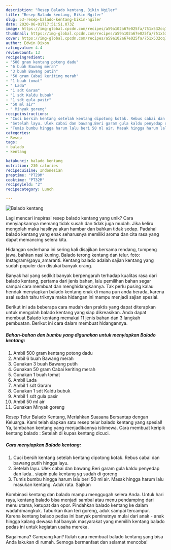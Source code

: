 ```yaml
---
description: "Resep Balado kentang, Bikin Ngiler"
title: "Resep Balado kentang, Bikin Ngiler"
slug: 53-resep-balado-kentang-bikin-ngiler
date: 2020-06-01T17:51:51.073Z
image: https://img-global.cpcdn.com/recipes/a59a102a67e025fa/751x532cq70/balado-kentang-foto-resep-utama.jpg
thumbnail: https://img-global.cpcdn.com/recipes/a59a102a67e025fa/751x532cq70/balado-kentang-foto-resep-utama.jpg
cover: https://img-global.cpcdn.com/recipes/a59a102a67e025fa/751x532cq70/balado-kentang-foto-resep-utama.jpg
author: Edwin Dixon
ratingvalue: 4.4
reviewcount: 13
recipeingredient:
- "500 gram kentang potong dadu"
- "6 buah Bawang merah"
- "3 buah Bawang putih"
- "50 gram Cabai keriting merah"
- "1 buah tomat"
- " Lada"
- "1 sdt Garam"
- "1 sdt Kaldu bubuk"
- "1 sdt gula pasir"
- "50 ml air"
- " Minyak goreng"
recipeinstructions:
- "Cuci bersih kentang setelah kentang dipotong kotak. Rebus cabai dan bawang putih hingga layu."
- "Setelah layu. Ulek cabai dan bawang.Beri garam gula kaldu penyedap dan lada.. siapin pula kentang yg sudah di goreng"
- "Tumis bumbu hingga harum lalu beri 50 ml air. Masak hingga harum lalu masukan kentang. Aduk rata. Sajikan"
categories:
- Resep
tags:
- balado
- kentang

katakunci: balado kentang 
nutrition: 230 calories
recipecuisine: Indonesian
preptime: "PT29M"
cooktime: "PT32M"
recipeyield: "2"
recipecategory: Lunch

---
```



![Balado kentang](https://img-global.cpcdn.com/recipes/a59a102a67e025fa/751x532cq70/balado-kentang-foto-resep-utama.jpg)

Lagi mencari inspirasi resep balado kentang yang unik? Cara menyiapkannya memang tidak susah dan tidak juga mudah. Jika keliru mengolah maka hasilnya akan hambar dan bahkan tidak sedap. Padahal balado kentang yang enak seharusnya memiliki aroma dan cita rasa yang dapat memancing selera kita.

Hidangan sederhana ini sering kali disajikan bersama rendang, tumpeng jawa, bahkan nasi kuning. Balado terong kentang dan telur. foto: Instagram/@ayu_amaranti. Kentang balado adalah sajian kentang yang sudah populer dan disukai banyak orang.

Banyak hal yang sedikit banyak berpengaruh terhadap kualitas rasa dari balado kentang, pertama dari jenis bahan, lalu pemilihan bahan segar sampai cara membuat dan menghidangkannya. Tak perlu pusing kalau hendak menyiapkan balado kentang enak di mana pun anda berada, karena asal sudah tahu triknya maka hidangan ini mampu menjadi sajian spesial.


Berikut ini ada beberapa cara mudah dan praktis yang dapat diterapkan untuk mengolah balado kentang yang siap dikreasikan. Anda dapat membuat Balado kentang memakai 11 jenis bahan dan 3 langkah pembuatan. Berikut ini cara dalam membuat hidangannya.

<!--inarticleads1-->

##### Bahan-bahan dan bumbu yang digunakan untuk menyiapkan Balado kentang:

1. Ambil 500 gram kentang potong dadu
1. Ambil 6 buah Bawang merah
1. Gunakan 3 buah Bawang putih
1. Gunakan 50 gram Cabai keriting merah
1. Gunakan 1 buah tomat
1. Ambil  Lada
1. Ambil 1 sdt Garam
1. Gunakan 1 sdt Kaldu bubuk
1. Ambil 1 sdt gula pasir
1. Ambil 50 ml air
1. Gunakan  Minyak goreng


Resep Telur Balado Kentang, Meriahkan Suasana Bersantap dengan Keluarga. Kami telah siapkan satu resep telur balado kentang yang spesial! Ya, tambahan kentang yang menjadikannya istimewa. Cara membuat keripik kentang balado : Setelah di kupas kentang dicuci. 

<!--inarticleads2-->

##### Cara menyiapkan Balado kentang:

1. Cuci bersih kentang setelah kentang dipotong kotak. Rebus cabai dan bawang putih hingga layu.
1. Setelah layu. Ulek cabai dan bawang.Beri garam gula kaldu penyedap dan lada.. siapin pula kentang yg sudah di goreng
1. Tumis bumbu hingga harum lalu beri 50 ml air. Masak hingga harum lalu masukan kentang. Aduk rata. Sajikan


Kombinasi kentang dan balado mampu menggugah selera Anda. Untuk hari raya, kentang balado bisa menjadi sambal atau menu pendamping dari menu utama, ketupat dan opor. Pindahkan balado kentang ke dalam wadah/mangkuk. Taburkan ikan teri goreng, aduk sampai tercampur. Karena kentang balado pedas ini banyak peminatnya mulai dari anak - anak hingga kalang dewasa hal banyak masyarakat yang memilih kentang balado pedas ini untuk kegiatan usaha mereka. 

Bagaimana? Gampang kan? Itulah cara membuat balado kentang yang bisa Anda lakukan di rumah. Semoga bermanfaat dan selamat mencoba!
